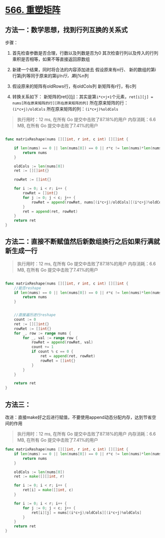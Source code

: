 # [566. 重塑矩阵](https://leetcode-cn.com/problems/reshape-the-matrix/)

## 方法一：数学思想，找到行列互换的关系式

步骤：

1. 首先检查参数是否合理，行数以及列数是否为0
   其次检查行列以及传入的行列乘积是否相等，如果不等直接返回原数组

2. 新建一个结果，同时将合法的内容添加进去
   假设原来有n行、
   新的数组的第i行第j列等同于原来的第i*j/n行，第i*j%n列

3. 假设原来的矩阵有oldRows行，有oldCols列
   新矩阵有r行，有c列

4. 转换关系如下：
   新矩阵的ret[i][j]：其实是第`i*c+j+1`个元素，`ret[i][j] = nums[所在原来矩阵的行][所在原来矩阵的列]`  所在原来矩阵的行：`(i*c+j)/oldCols`  所在原来矩阵的列：`(i*c+j)%oldCols`


> 执行用时：12 ms, 在所有 Go 提交中击败了87.18%的用户
> 		内存消耗：6.6 MB, 在所有 Go 提交中击败了7.41%的用户

```go

func matrixReshape(nums [][]int, r int, c int) [][]int {

	if len(nums) == 0 || len(nums[0]) == 0 || r*c != len(nums)*len(nums[0]) {
		return nums
	}

	oldCols := len(nums[0])
	ret := [][]int{}

	rowRet := []int{}

	for i := 0; i < r; i++ {
		rowRet = []int{}
		for j := 0; j < c; j++ {
			rowRet = append(rowRet, nums[(i*c+j)/oldCols][(i*c+j)%oldCols])
		}
		ret = append(ret, rowRet)
	}
	return ret
}
```

## 方法二：直接不断赋值然后新数组换行之后如果行满就新生成一行



> 执行用时：12 ms, 在所有 Go 提交中击败了87.18%的用户
> 		内存消耗：6.6 MB, 在所有 Go 提交中击败了7.41%的用户

```go

func matrixReshape(nums [][]int, r int, c int) [][]int {
	//能否reshape
	if len(nums) == 0 || len(nums[0]) == 0 || r*c != len(nums)*len(nums[0]) {
		return nums
	}


	//直接遍历进行reshape
	count := 0
	ret := [][]int{}
	rowRet := []int{}
	for _, row := range nums {
		for _, val := range row {
			rowRet = append(rowRet, val)
			count += 1
			if count % c == 0 {
				ret = append(ret, rowRet)
				rowRet = []int{}
			}
		}
	}

	return ret
}
```

## 方法三：

改进：直接make好之后进行赋值，不要使用append动态分配内存，达到节省空间的作用

>  执行用时：12 ms, 在所有 Go 提交中击败了87.18%的用户
> 		 内存消耗：6.6 MB, 在所有 Go 提交中击败了7.41%的用户

```go
func matrixReshape(nums [][]int, r int, c int) [][]int {
	if len(nums) == 0 || len(nums[0]) == 0 || r*c != len(nums)*len(nums[0]) {
		return nums
	}

	oldCols := len(nums[0])
	ret := make([][]int, r)

	for i := 0; i < r; i++ {
		ret[i] = make([]int, c)
	}

	for i := 0; i < r; i++ {
		for j := 0; j < c; j++ {
			ret[i][j] = nums[(i*c+j)/oldCols][(i*c+j)%oldCols]
		}
	}
	return ret
}

```

